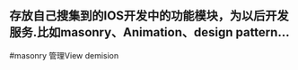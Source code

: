 

## 存放自己搜集到的IOS开发中的功能模块，为以后开发服务.比如masonry、Animation、design pattern...

#masonry 管理View demision



